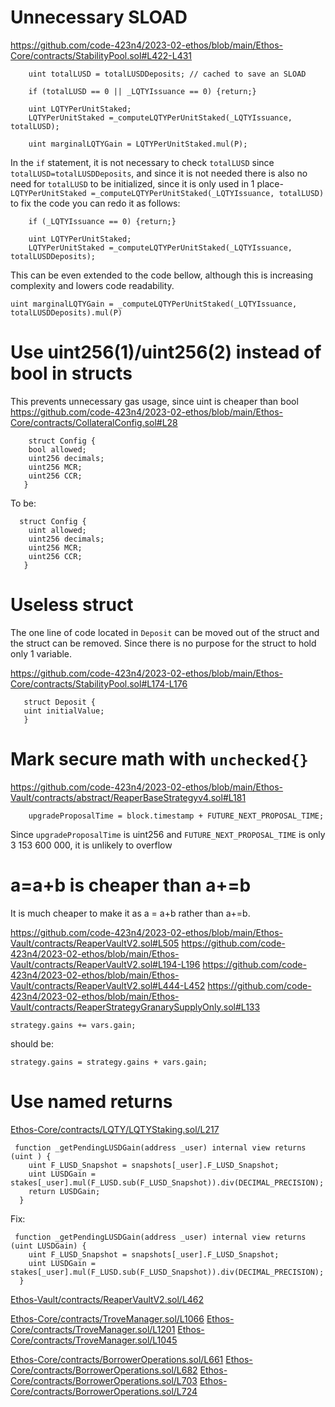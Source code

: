 # Unnecessary SLOAD 

https://github.com/code-423n4/2023-02-ethos/blob/main/Ethos-Core/contracts/StabilityPool.sol#L422-L431



        uint totalLUSD = totalLUSDDeposits; // cached to save an SLOAD

        if (totalLUSD == 0 || _LQTYIssuance == 0) {return;}

        uint LQTYPerUnitStaked;
        LQTYPerUnitStaked =_computeLQTYPerUnitStaked(_LQTYIssuance, totalLUSD);

        uint marginalLQTYGain = LQTYPerUnitStaked.mul(P);

In the `if`  statement, it is not necessary to check `totalLUSD` since `totalLUSD=totalLUSDDeposits`, and since it is not needed  there is also no need for `totalLUSD` to be initialized, since it is only used in 1 place- `LQTYPerUnitStaked =_computeLQTYPerUnitStaked(_LQTYIssuance, totalLUSD)`
to fix the code you can redo it as follows: 

        if (_LQTYIssuance == 0) {return;}

        uint LQTYPerUnitStaked;
        LQTYPerUnitStaked =_computeLQTYPerUnitStaked(_LQTYIssuance, totalLUSDDeposits);

This can be even extended to the code bellow, although this is increasing complexity and lowers code readability.

    uint marginalLQTYGain = _computeLQTYPerUnitStaked(_LQTYIssuance, totalLUSDDeposits).mul(P)


# Use uint256(1)/uint256(2) instead of bool in structs

This prevents unnecessary gas usage, since uint is cheaper than bool
https://github.com/code-423n4/2023-02-ethos/blob/main/Ethos-Core/contracts/CollateralConfig.sol#L28

        struct Config {
        bool allowed; 
        uint256 decimals;
        uint256 MCR;
        uint256 CCR;
       }

To be:

      struct Config {
        uint allowed;
        uint256 decimals;
        uint256 MCR;
        uint256 CCR;
       }

# Useless struct

The one line of code located in `Deposit` can be moved out of the struct and the struct can be removed. Since there is no purpose for the struct to hold only 1 variable.

https://github.com/code-423n4/2023-02-ethos/blob/main/Ethos-Core/contracts/StabilityPool.sol#L174-L176

       struct Deposit {
       uint initialValue;
       }

# Mark secure math with `unchecked{}`
https://github.com/code-423n4/2023-02-ethos/blob/main/Ethos-Vault/contracts/abstract/ReaperBaseStrategyv4.sol#L181

        upgradeProposalTime = block.timestamp + FUTURE_NEXT_PROPOSAL_TIME;

Since `upgradeProposalTime` is uint256 and `FUTURE_NEXT_PROPOSAL_TIME` is only 3 153 600 000, it is unlikely to overflow 

# a=a+b is cheaper than a+=b 
It is much cheaper to make it  as a = a+b rather than a+=b.

https://github.com/code-423n4/2023-02-ethos/blob/main/Ethos-Vault/contracts/ReaperVaultV2.sol#L505
https://github.com/code-423n4/2023-02-ethos/blob/main/Ethos-Vault/contracts/ReaperVaultV2.sol#L194-L196
https://github.com/code-423n4/2023-02-ethos/blob/main/Ethos-Vault/contracts/ReaperVaultV2.sol#L444-L452
https://github.com/code-423n4/2023-02-ethos/blob/main/Ethos-Vault/contracts/ReaperStrategyGranarySupplyOnly.sol#L133

    strategy.gains += vars.gain; 

should be: 

    strategy.gains = strategy.gains + vars.gain;


# Use named returns  

[Ethos-Core/contracts/LQTY/LQTYStaking.sol/L217](https://github.com/code-423n4/2023-02-ethos/blob/main/Ethos-Core/contracts/LQTY/LQTYStaking.sol#L217)

     function _getPendingLUSDGain(address _user) internal view returns (uint ) {
        uint F_LUSD_Snapshot = snapshots[_user].F_LUSD_Snapshot;
        uint LUSDGain = stakes[_user].mul(F_LUSD.sub(F_LUSD_Snapshot)).div(DECIMAL_PRECISION);
        return LUSDGain;
      }

Fix:

     function _getPendingLUSDGain(address _user) internal view returns (uint LUSDGain) {
        uint F_LUSD_Snapshot = snapshots[_user].F_LUSD_Snapshot;
        uint LUSDGain = stakes[_user].mul(F_LUSD.sub(F_LUSD_Snapshot)).div(DECIMAL_PRECISION);
      }

  [Ethos-Vault/contracts/ReaperVaultV2.sol/L462](https://github.com/code-423n4/2023-02-ethos/blob/main/Ethos-Vault/contracts/ReaperVaultV2.sol#L462)

[Ethos-Core/contracts/TroveManager.sol/L1066](https://github.com/code-423n4/2023-02-ethos/blob/main/Ethos-Core/contracts/TroveManager.sol#L1066)
[Ethos-Core/contracts/TroveManager.sol/L1201](https://github.com/code-423n4/2023-02-ethos/blob/main/Ethos-Core/contracts/TroveManager.sol#L1201)
[Ethos-Core/contracts/TroveManager.sol/L1045](https://github.com/code-423n4/2023-02-ethos/blob/main/Ethos-Core/contracts/TroveManager.sol#L1045)

 [Ethos-Core/contracts/BorrowerOperations.sol/L661](https://github.com/code-423n4/2023-02-ethos/blob/main/Ethos-Core/contracts/BorrowerOperations.sol#L661)
 [Ethos-Core/contracts/BorrowerOperations.sol/L682](https://github.com/code-423n4/2023-02-ethos/blob/main/Ethos-Core/contracts/BorrowerOperations.sol#L682)
[Ethos-Core/contracts/BorrowerOperations.sol/L703](https://github.com/code-423n4/2023-02-ethos/blob/main/Ethos-Core/contracts/BorrowerOperations.sol#L703)
[Ethos-Core/contracts/BorrowerOperations.sol/L724](https://github.com/code-423n4/2023-02-ethos/blob/main/Ethos-Core/contracts/BorrowerOperations.sol#L724)








